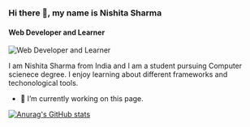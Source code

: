 
### Hi there 👋, my name is Nishita Sharma
#### Web Developer and Learner
![Web Developer and Learner](https://arturssmirnovs.github.io/github-profile-readme-generator/images/banner.png)

I am Nishita Sharma from India and I am a student pursuing Computer scienece degree. I enjoy learning about different frameworks and techonological tools.

- 🔭 I’m currently working on this page. 





 
[![Anurag's GitHub stats](https://github-readme-stats.vercel.app/api?username=Nishitaa70)](https://github.com/anuraghazra/github-readme-stats)
